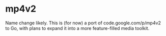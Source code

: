 # mp4v2

Name change likely.  This is (for now) a port of code.google.com/p/mp4v2 to Go, with plans to expand it into a more feature-filled media toolkit.
